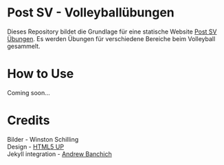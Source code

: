 # Post SV - Volleyballübungen

Dieses Repository bildet die Grundlage für eine statische Website [Post SV Übungen](https://paul-franitza.github.io/post-sv_uebungen/). Es werden Übungen für verschiedene Bereiche beim Volleyball gesammelt.

# How to Use

Coming soon...

# Credits

Bilder - Winston Schilling  
Design - [HTML5 UP](https://html5up.net)  
Jekyll integration - [Andrew Banchich](https://github.com/andrewbanchich)  